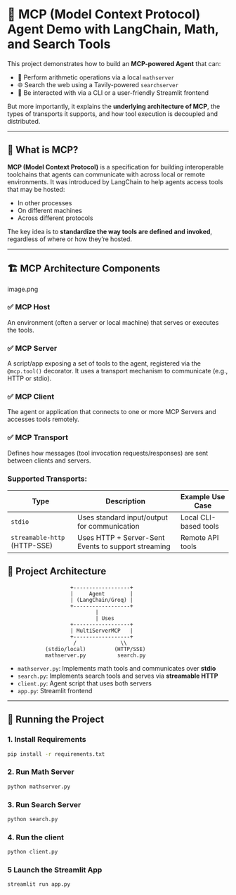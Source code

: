 # 🤖 MCP (Model Context Protocol) Agent Demo with LangChain, Math, and Search Tools

This project demonstrates how to build an **MCP-powered Agent** that can:
- 🧠 Perform arithmetic operations via a local `mathserver`
- 🌐 Search the web using a Tavily-powered `searchserver`
- 💬 Be interacted with via a CLI or a user-friendly Streamlit frontend

But more importantly, it explains the **underlying architecture of MCP**, the types of transports it supports, and how tool execution is decoupled and distributed.

---

## 📘 What is MCP?

**MCP (Model Context Protocol)** is a specification for building interoperable toolchains that agents can communicate with across local or remote environments. It was introduced by LangChain to help agents access tools that may be hosted:
- In other processes
- On different machines
- Across different protocols

The key idea is to **standardize the way tools are defined and invoked**, regardless of where or how they’re hosted.

---

## 🏗️ MCP Architecture Components
image.png

### ✅ MCP Host
An environment (often a server or local machine) that serves or executes the tools.

### ✅ MCP Server
A script/app exposing a set of tools to the agent, registered via the `@mcp.tool()` decorator. It uses a transport mechanism to communicate (e.g., HTTP or stdio).

### ✅ MCP Client
The agent or application that connects to one or more MCP Servers and accesses tools remotely.

### ✅ MCP Transport
Defines how messages (tool invocation requests/responses) are sent between clients and servers.

### Supported Transports:
| Type         | Description                                          | Example Use Case        |
|--------------|------------------------------------------------------|--------------------------|
| `stdio`      | Uses standard input/output for communication         | Local CLI-based tools    |
| `streamable-http` (HTTP-SSE) | Uses HTTP + Server-Sent Events to support streaming | Remote API tools         |

## 🚀 Project Architecture

                        +------------------+
                        |     Agent        |
                        | (LangChain/Groq) |
                        +------------------+
                                |
                                | Uses
                        +------------------+
                        | MultiServerMCP   |
                        +------------------+
                         /              \\
                (stdio/local)         (HTTP/SSE)
                mathserver.py          search.py

- `mathserver.py`: Implements math tools and communicates over **stdio**
- `search.py`: Implements search tools and serves via **streamable HTTP**
- `client.py`: Agent script that uses both servers
- `app.py`: Streamlit frontend

---

## 🚀 Running the Project

### 1. Install Requirements
```bash
pip install -r requirements.txt
```

### 2. Run Math Server
```bash
python mathserver.py
```
### 3. Run Search Server
```bash
python search.py
```

### 4. Run the client
```bash
python client.py
```

### 5 Launch the Streamlit App
```bash
streamlit run app.py
```